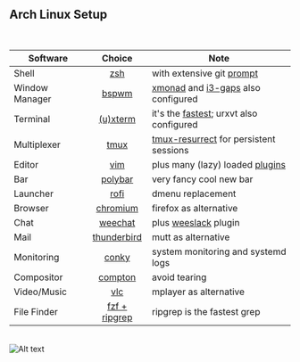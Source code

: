 ## Arch Linux Setup
<br>

| Software | Choice | Note
| ------------- |:-------------:|-------------|
| Shell | [zsh](https://wiki.archlinux.org/index.php/zsh) | with extensive git [prompt](https://github.com/starcraftman/zsh-git-prompt)
| Window Manager | [bspwm](https://wiki.archlinux.org/index.php/bspwm) | [xmonad](https://github.com/xmonad/xmonad) and [i3-gaps](https://github.com/Airblader/i3) also configured
| Terminal      | [(u)xterm](https://wiki.archlinux.org/index.php/Xterm) | it's the [fastest](https://lwn.net/Articles/751763/); urxvt also configured
| Multiplexer | [tmux](https://wiki.archlinux.org/index.php/tmux) | [tmux-resurrect](https://github.com/tmux-plugins/tmux-resurrect) for persistent sessions
| Editor      | [vim](https://wiki.archlinux.org/index.php/vim) | plus many (lazy) loaded [plugins](https://github.com/madnight/dotfiles/blob/master/vim/plugins.vim)
| Bar | [polybar](https://github.com/jaagr/polybar) | very fancy cool new bar
| Launcher | [rofi](https://wiki.archlinux.org/index.php/rofi) | dmenu replacement
| Browser | [chromium](https://wiki.archlinux.org/index.php/chromium) | firefox as alternative
| Chat | [weechat](https://wiki.archlinux.org/index.php/Weechat) | plus [weeslack](https://github.com/wee-slack/wee-slack) plugin
| Mail | [thunderbird](https://wiki.archlinux.org/index.php/thunderbird) | mutt as alternative
| Monitoring | [conky](https://wiki.archlinux.org/index.php/conky) | system monitoring and systemd logs
| Compositor | [compton](https://wiki.archlinux.org/index.php/compton) | avoid tearing
| Video/Music | [vlc](https://wiki.archlinux.org/index.php/VLC_media_player) | mplayer as alternative
| File Finder | [fzf + ripgrep](https://medium.com/@crashybang/supercharge-vim-with-fzf-and-ripgrep-d4661fc853d2) | ripgrep is the fastest grep  


<br>![Alt text](https://raw.github.com/madnight/dotfiles/master/screenshot.png "SCREENSHOT")
